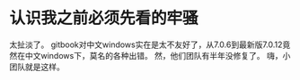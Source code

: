 # 认识我之前必须先看的牢骚

太扯淡了。
gitbook对中文windows实在是太不友好了，从7.0.6到最新版7.0.12竟然在中文windows下，莫名的各种出错。
然，他们团队有半年没修复了。
嗨，小团队就是这样。
